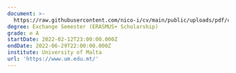 ```yaml
---
document: >-
  https://raw.githubusercontent.com/nico-i/cv/main/public/uploads/pdf/certificates/education/UM_transcript.pdf
degree: Exchange Semester (ERASMUS+ Scholarship)
grade: ⌀ A
startDate: 2022-02-12T23:00:00.000Z
endDate: 2022-06-29T22:00:00.000Z
institute: University of Malta
url: 'https://www.um.edu.mt/'
---
```


